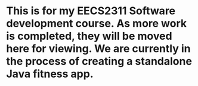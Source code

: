 # This is for my EECS2311 Software development course. As more work is completed, they will be moved here for viewing. We are currently in the process of creating a standalone Java fitness app. 
